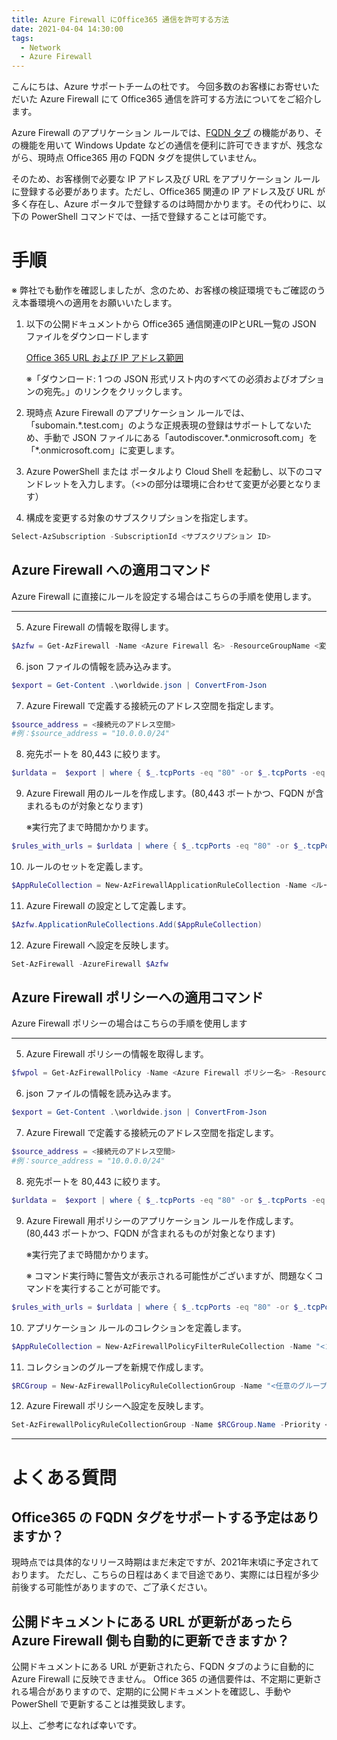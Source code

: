 ```yaml
---
title: Azure Firewall にOffice365 通信を許可する方法
date: 2021-04-04 14:30:00
tags:
  - Network
  - Azure Firewall
---
```


こんにちは、Azure サポートチームの杜です。
今回多数のお客様にお寄せいただいた Azure Firewall にて Office365 通信を許可する方法についてをご紹介します。

Azure Firewall のアプリケーション ルールでは、[FQDN タブ](https://docs.microsoft.com/ja-jp/azure/firewall/fqdn-tags) の機能があり、その機能を用いて Windows Update などの通信を便利に許可できますが、残念ながら、現時点 Office365 用の FQDN タグを提供していません。

そのため、お客様側で必要な IP アドレス及び URL をアプリケーション ルールに登録する必要があります。ただし、Office365 関連の IP アドレス及び URL が多く存在し、Azure ポータルで登録するのは時間かかります。その代わりに、以下の PowerShell コマンドでは、一括で登録することは可能です。

# 手順

※ 弊社でも動作を確認しましたが、念のため、お客様の検証環境でもご確認のうえ本番環境への適用をお願いいたします。

1. 以下の公開ドキュメントから Office365 通信関連のIPとURL一覧の JSON ファイルをダウンロードします

    [Office 365 URL および IP アドレス範囲](https://docs.microsoft.com/ja-jp/microsoft-365/enterprise/urls-and-ip-address-ranges?view=o365-worldwide)

    ※「ダウンロード: 1 つの JSON 形式リスト内のすべての必須およびオプションの宛先。」のリンクをクリックします。

2. 現時点 Azure Firewall のアプリケーション ルールでは、「subomain.\*.test.com」のような正規表現の登録はサポートしてないため、手動で JSON ファイルにある「autodiscover.\*.onmicrosoft.com」を「\*.onmicrosoft.com」に変更します。

3. Azure PowerShell または ポータルより Cloud Shell を起動し、以下のコマンドレットを入力します。（<>の部分は環境に合わせて変更が必要となります）

4. 構成を変更する対象のサブスクリプションを指定します。
```powershell
Select-AzSubscription -SubscriptionId <サブスクリプション ID>
```

## Azure Firewall への適用コマンド

Azure Firewall に直接にルールを設定する場合はこちらの手順を使用します。

---

5. Azure Firewall の情報を取得します。
```powershell
$Azfw = Get-AzFirewall -Name <Azure Firewall 名> -ResourceGroupName <変更対象のリソースグループ>
```

6. json ファイルの情報を読み込みます。
```powershell
$export = Get-Content .\worldwide.json | ConvertFrom-Json
```
 
7. Azure Firewall で定義する接続元のアドレス空間を指定します。
```powershell
$source_address = <接続元のアドレス空間>
#例：$source_address = "10.0.0.0/24"
```

8.  宛先ポートを 80,443 に絞ります。
```powershell
$urldata =  $export | where { $_.tcpPorts -eq "80" -or $_.tcpPorts -eq "443" -or $_.tcpPorts  -eq "80,443" }
```

9.  Azure Firewall 用のルールを作成します。(80,443 ポートかつ、FQDN が含まれるものが対象となります) 
    
    ※実行完了まで時間かかります。
```powershell
$rules_with_urls = $urldata | where { $_.tcpPorts -eq "80" -or $_.tcpPorts -eq "443" -or $_.tcpPorts  -eq "80,443" } | where { $_.urls } | foreach { New-AzFirewallApplicationRule -Name "Allow-$($_.ServiceAreaDisplayName.replace(' ', ''))-$($_.id)" -SourceAddress $source_address -Protocol http, https -TargetFqdn $_.urls }
```

10. ルールのセットを定義します。
```powershell
$AppRuleCollection = New-AzFirewallApplicationRuleCollection -Name <ルール名> -Priority <優先度> -Rule $rules_with_urls -ActionType "Allow"
```

11. Azure Firewall の設定として定義します。
```powershell
$Azfw.ApplicationRuleCollections.Add($AppRuleCollection)
```

12. Azure Firewall へ設定を反映します。
```powershell
Set-AzFirewall -AzureFirewall $Azfw
```


## Azure Firewall ポリシーへの適用コマンド

Azure Firewall ポリシーの場合はこちらの手順を使用します

---

5.  Azure Firewall ポリシーの情報を取得します。
```powershell
$fwpol = Get-AzFirewallPolicy -Name <Azure Firewall ポリシー名> -ResourceGroupName <リソースグループ名> 
```

6. json ファイルの情報を読み込みます。
```powershell
$export = Get-Content .\worldwide.json | ConvertFrom-Json
```
 
7. Azure Firewall で定義する接続元のアドレス空間を指定します。
```powershell
$source_address = <接続元のアドレス空間>
#例：source_address = "10.0.0.0/24"
```

8.  宛先ポートを 80,443 に絞ります。
```powershell
$urldata =  $export | where { $_.tcpPorts -eq "80" -or $_.tcpPorts -eq "443" -or $_.tcpPorts  -eq "80,443" }
```

9.  Azure Firewall 用ポリシーのアプリケーション ルールを作成します。(80,443 ポートかつ、FQDN が含まれるものが対象となります) 
  
    ※実行完了まで時間かかります。
    
    ※ コマンド実行時に警告文が表示される可能性がございますが、問題なくコマンドを実行することが可能です。

```powershell
$rules_with_urls = $urldata | where { $_.tcpPorts -eq "80" -or $_.tcpPorts -eq "443" -or $_.tcpPorts  -eq "80,443" } | where { $_.urls } | foreach { New-AzFirewallPolicyApplicationRule -Name "Allow-$($_.ServiceAreaDisplayName.replace(' ', ''))-$($_.id)" -SourceAddress $source_address -Protocol http, https -TargetFqdn $_.urls }
```


10. アプリケーション ルールのコレクションを定義します。
```powershell
$AppRuleCollection = New-AzFirewallPolicyFilterRuleCollection -Name "<コレクション名>" -Priority <優先度> -Rule $rules_with_urls -ActionType "Allow"
```

11. コレクションのグループを新規で作成します。
```powershell
$RCGroup = New-AzFirewallPolicyRuleCollectionGroup -Name "<任意のグループ名>" -Priority <優先度> -FirewallPolicyObject $fwpol
```

12. Azure Firewall ポリシーへ設定を反映します。
```powershell
Set-AzFirewallPolicyRuleCollectionGroup -Name $RCGroup.Name -Priority <優先度> -RuleCollection $AppRuleCollection -FirewallPolicyObject $fwpol
```

---

# よくある質問

## Office365 の FQDN タグをサポートする予定はありますか？
現時点では具体的なリリース時期はまだ未定ですが、2021年末頃に予定されております。
ただし、こちらの日程はあくまで目途であり、実際には日程が多少前後する可能性がありますので、ご了承ください。

## 公開ドキュメントにある URL が更新があったら Azure Firewall 側も自動的に更新できますか？
公開ドキュメントにある URL が更新されたら、FQDN タブのように自動的に Azure Firewall に反映できません。
Office 365 の通信要件は、不定期に更新される場合がありますので、定期的に公開ドキュメントを確認し、手動や PowerShell で更新することは推奨致します。

以上、ご参考になれば幸いです。